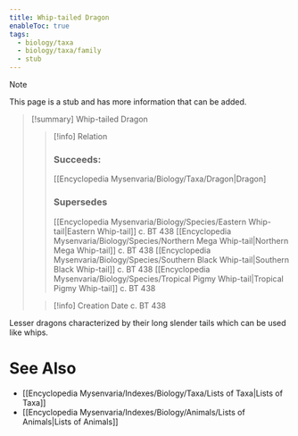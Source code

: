 ```yaml
---
title: Whip-tailed Dragon
enableToc: true
tags:
  - biology/taxa
  - biology/taxa/family
  - stub
---
```


> [!note]
> This page is a stub and has more information that can be added.

> [!summary] Whip-tailed Dragon
> > [!info] Relation
> > ### Succeeds:
> > [[Encyclopedia Mysenvaria/Biology/Taxa/Dragon|Dragon]
> > ### Supersedes 
> > [[Encyclopedia Mysenvaria/Biology/Species/Eastern Whip-tail|Eastern Whip-tail]] c. BT 438
> > [[Encyclopedia Mysenvaria/Biology/Species/Northern Mega Whip-tail|Northern Mega Whip-tail]] c. BT 438
> > [[Encyclopedia Mysenvaria/Biology/Species/Southern Black Whip-tail|Southern Black Whip-tail]] c. BT 438
> > [[Encyclopedia Mysenvaria/Biology/Species/Tropical Pigmy Whip-tail|Tropical Pigmy Whip-tail]] c. BT 438
>
> > [!info] Creation Date
> > c. BT 438

Lesser dragons characterized by their long slender tails which can be used like whips.

# See Also
- [[Encyclopedia Mysenvaria/Indexes/Biology/Taxa/Lists of Taxa|Lists of Taxa]]
- [[Encyclopedia Mysenvaria/Indexes/Biology/Animals/Lists of Animals|Lists of Animals]]
